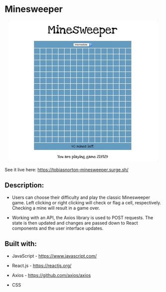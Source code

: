 # Minesweeper

<p align="center">
  <img src="https://github.com/TobiasNorton/minesweeper/blob/master/src/Minesweeper.gif?raw=true" alt="Minesweeper animation"/>
</p>

See it live here: https://tobiasnorton-minesweeper.surge.sh/

## Description:

- Users can choose their difficulty and play the classic Minesweeper game. Left clicking or right clicking will check or flag a cell, respectively. Checking a mine will result in a game over.

- Working with an API, the Axios library is used to POST requests. The state is then updated and changes are passed down to React components and the user interface updates.

## Built with:

- JavaScript - https://www.javascript.com/

- React.js - https://reactjs.org/

- Axios - https://github.com/axios/axios

- CSS
